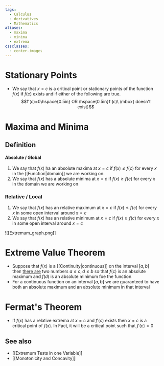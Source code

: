 ```yaml
---
tags:
  - Calculus
  - derivatives
  - Mathematics
aliases:
  - maxima
  - minima
  - extrema
cssclasses:
  - center-images
---
```

# Stationary Points
 - We say that $x=c$ is a critical point or stationary points of the function $f(x)$ if $f(c)$ exists and if either of the following are true.$$f'(c)=0\hspace{0.5in} OR \hspace{0.5in}f'(c)\ \mbox{ doesn't exist}$$
# Maxima and Minima
## Definition
#### Absolute / Global
1. We say that $f(x)$ ha an absolute maxima at $x=c$ if $f(x)\leq f(c)$ for every $x$ in the [[Function|domain]] we are working on.
2. We say that $f(x)$ has a absolute minima at $x=c$ if $f(x)\geq f(c)$ for every $x$ in the domain we are working on
### Relative / Local
1. We say that $f(x)$ has an relative maximum at $x=c$ if $f(x)\leq f(c)$ for every $x$ in some open interval around $x=c$
2. We say that $f(x)$ has an relative minimum at $x=c$ if $f(x)\geq f(c)$ for every $x$ in some open interval around $x=c$

 ![[Extremum_graph.png]]
# Extreme Value Theorem
- Suppose that $f(x)$ is a [[Continuity|continuous]] on the interval $[a,b]$ then <u>there are</u> two numbers $a\leq c,d\leq b$ so that $f(c)$ is an absolute maximum and $f(d)$ is an absolute minimum foe the function.
- For a continuous function on an interval $[a,b]$ we are guaranteed to have both an absolute maximum and an absolute minimum in that interval
# Fermat's Theorem
- If $f(x)$ has a relative extrema at $x=c$ and $f'(c)$ exists then $x=c$ is a critical point of $f(x)$. In Fact, it will be a critical point such that $f'(c) = 0$

## See also

- [[Extremum Tests in one Variable]]
- [[Monotonicity and Concavity]]